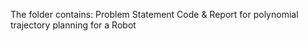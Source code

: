 The folder contains:
Problem Statement
Code &
Report for polynomial trajectory planning for a Robot
